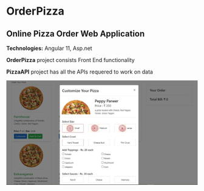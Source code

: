 # OrderPizza
## Online Pizza Order Web Application 

**Technologies:** Angular 11, Asp.net

**OrderPizza** project consists Front End functionality

**PizzaAPI** project has all the APIs requered to work on data

![Alt text](Pizza-Order-Web-App.JPG?raw=true "Pizza Online Order Web App")
